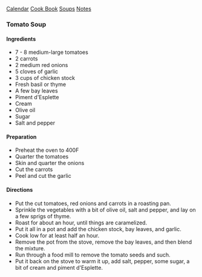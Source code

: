 [Calendar](https://github.com/vmsmith/EDT/blob/master/calendar.md)
[Cook Book](https://github.com/vmsmith/CookBook/blob/master/README.md)
[Soups](https://github.com/vmsmith/CookBook/blob/master/soups.md)
[Notes](https://github.com/vmsmith/CookBook/blob/master/notes.md)

### Tomato Soup  

#### Ingredients

* 7 - 8  medium-large tomatoes
* 2 carrots
* 2 medium red onions
* 5 cloves of garlic
* 3 cups of chicken stock
* Fresh basil or thyme
* A few bay leaves
* Piment d'Esplette
* Cream
* Olive oil
* Sugar
* Salt and pepper

#### Preparation

* Preheat the oven to 400F
* Quarter the tomatoes
* Skin and quarter the onions
* Cut the carrots
* Peel and cut the garlic

#### Directions

* Put the cut tomatoes, red onions and carrots in a roasting pan.
* Sprinkle the vegetables with a bit of olive oil, salt and pepper, and lay on a few sprigs of thyme.
* Roast for about an hour, until things are caramelized.
* Put it all in a pot and add the chicken stock, bay leaves, and garlic.
* Cook low for at least half an hour.
* Remove the pot from the stove, remove the bay leaves, and then blend the mixture.
* Run through a food mill to remove the tomato seeds and such.
* Put it back on the stove to warm it up, add salt, pepper, some sugar, a bit of cream and piment d'Esplette.
